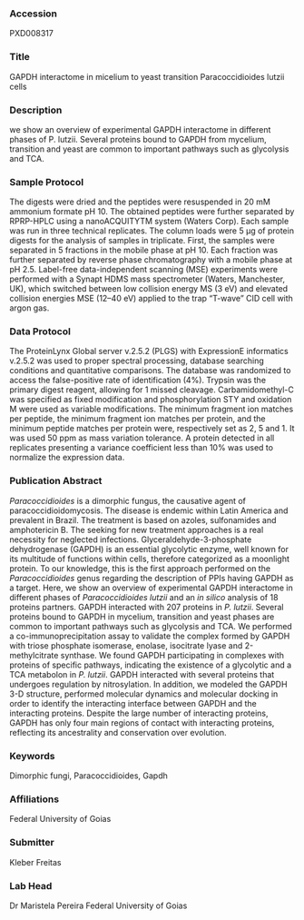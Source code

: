 ### Accession
PXD008317

### Title
GAPDH interactome in micelium to yeast transition Paracoccidioides lutzii cells

### Description
we show an overview of experimental GAPDH interactome in different phases of P. lutzii. Several proteins bound to GAPDH from mycelium, transition and yeast are common to important pathways such as glycolysis and TCA.

### Sample Protocol
The digests were dried and the peptides were resuspended in 20 mM ammonium formate pH 10. The obtained peptides were further separated by RPRP-HPLC using a nanoACQUITYTM system (Waters Corp). Each sample was run in three technical replicates. The column loads were 5 µg of protein digests for the analysis of samples in triplicate. First, the samples were separated in 5 fractions in the mobile phase at pH 10. Each fraction was further separated by reverse phase chromatography with a mobile phase at pH 2.5. Label-free data-independent scanning (MSE) experiments were performed with a Synapt HDMS mass spectrometer (Waters, Manchester, UK), which switched between low collision energy MS (3 eV) and elevated collision energies MSE (12–40 eV) applied to the trap “T-wave” CID cell with argon gas.

### Data Protocol
The ProteinLynx Global server v.2.5.2 (PLGS) with ExpressionE informatics v.2.5.2 was used to proper spectral processing, database searching conditions and quantitative comparisons. The database was randomized to access the false-positive rate of identification (4%). Trypsin was the primary digest reagent, allowing for 1 missed cleavage. Carbamidomethyl-C was specified as fixed modification and phosphorylation STY and oxidation M were used as variable modifications. The minimum fragment ion matches per peptide, the minimum fragment ion matches per protein, and the minimum peptide matches per protein were, respectively set as 2, 5 and 1. It was used 50 ppm as mass variation tolerance. A protein detected in all replicates presenting a variance coefficient less than 10% was used to normalize the expression data.

### Publication Abstract
<i>Paracoccidioides</i> is a dimorphic fungus, the causative agent of paracoccidioidomycosis. The disease is endemic within Latin America and prevalent in Brazil. The treatment is based on azoles, sulfonamides and amphotericin B. The seeking for new treatment approaches is a real necessity for neglected infections. Glyceraldehyde-3-phosphate dehydrogenase (GAPDH) is an essential glycolytic enzyme, well known for its multitude of functions within cells, therefore categorized as a moonlight protein. To our knowledge, this is the first approach performed on the <i>Paracoccidioides</i> genus regarding the description of PPIs having GAPDH as a target. Here, we show an overview of experimental GAPDH interactome in different phases of <i>Paracoccidioides lutzii</i> and an <i>in silico</i> analysis of 18 proteins partners. GAPDH interacted with 207 proteins in <i>P. lutzii</i>. Several proteins bound to GAPDH in mycelium, transition and yeast phases are common to important pathways such as glycolysis and TCA. We performed a co-immunoprecipitation assay to validate the complex formed by GAPDH with triose phosphate isomerase, enolase, isocitrate lyase and 2-methylcitrate synthase. We found GAPDH participating in complexes with proteins of specific pathways, indicating the existence of a glycolytic and a TCA metabolon in <i>P. lutzii</i>. GAPDH interacted with several proteins that undergoes regulation by nitrosylation. In addition, we modeled the GAPDH 3-D structure, performed molecular dynamics and molecular docking in order to identify the interacting interface between GAPDH and the interacting proteins. Despite the large number of interacting proteins, GAPDH has only four main regions of contact with interacting proteins, reflecting its ancestrality and conservation over evolution.

### Keywords
Dimorphic fungi, Paracoccidioides, Gapdh

### Affiliations
Federal University of Goias

### Submitter
Kleber Freitas

### Lab Head
Dr Maristela Pereira
Federal University of Goias


